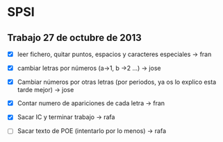 SPSI
====

Trabajo 27 de octubre de 2013
-----------------------------

- [X] leer fichero, quitar puntos, espacios y caracteres especiales ->  fran

- [X] cambiar letras por números (a->1, b ->2 ...) -> jose

- [X] Cambiar números por otras letras (por periodos, ya os lo explico esta tarde mejor) -> jose

- [X] Contar numero de apariciones de cada letra -> fran

- [X] Sacar IC y terminar trabajo -> rafa

- [ ] Sacar texto de POE (intentarlo por lo menos) -> rafa
